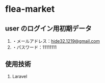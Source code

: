 # flea-market

## user のログイン用初期データ
1. ・メールアドレス：hide32.1219@gmail.com
1. ・パスワード：11111111

## 使用技術
1. Laravel


